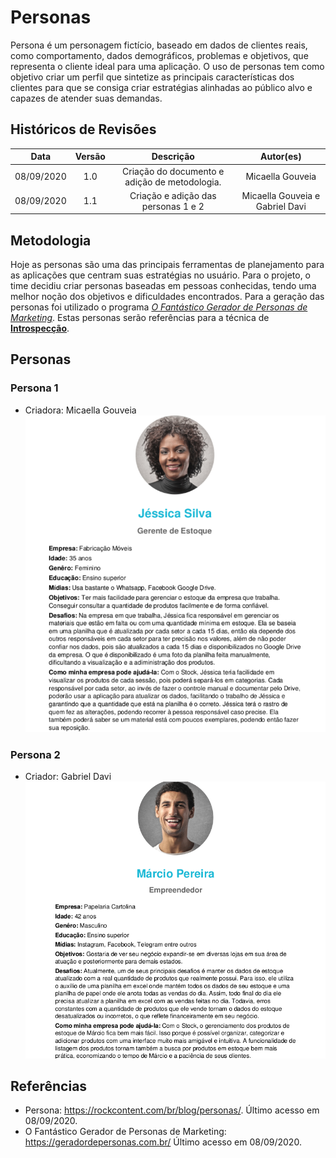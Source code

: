 # Personas

Persona é um personagem fictício, baseado em dados de clientes reais, como comportamento, dados demográficos, problemas e objetivos, que representa o cliente ideal para uma aplicação. O uso de personas tem como objetivo criar um perfil que sintetize as principais características dos clientes para que se consiga criar estratégias alinhadas ao público alvo e capazes de atender suas demandas.

## Históricos de Revisões

|    Data    | Versão |                          Descrição                           |  Autor(es)   |
| :--------: | :----: | :----------------------------------------------------------: | :----------: |
| 08/09/2020 |  1.0   | Criação do documento e adição de metodologia. | Micaella Gouveia |
| 08/09/2020 |  1.1   | Criação e adição das personas 1 e 2 | Micaella Gouveia e Gabriel Davi |

## Metodologia
Hoje as personas são uma das principais ferramentas de planejamento para as aplicações que centram suas estratégias no usuário. Para o projeto, o time decidiu criar personas baseadas em pessoas conhecidas, tendo uma melhor noção dos objetivos e dificuldades encontrados. Para a geração das personas foi utilizado o programa [*O Fantástico Gerador de Personas de Marketing*](https://geradordepersonas.com.br/).
Estas personas serão referências para a técnica de [**Introspecção**](Elicitation/Introspeccao.md).

## Personas

### Persona 1
* Criadora: Micaella Gouveia
![persona 1](../assets/img/personas/persona1.png)

### Persona 2
* Criador: Gabriel Davi
![persona 2](../assets/img/personas/persona2.png)



## Referências
* Persona: <https://rockcontent.com/br/blog/personas/>. Último acesso em 08/09/2020.
* O Fantástico Gerador de Personas de Marketing: <https://geradordepersonas.com.br/> Último acesso em 08/09/2020.